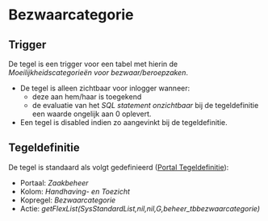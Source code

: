 # Bezwaarcategorie

## Trigger

De tegel is een trigger voor een tabel met hierin de _Moeilijkheidscategorieën voor bezwaar/beroepzaken_.

- De tegel is alleen zichtbaar voor inlogger wanneer:
  - deze aan hem/haar is toegekend
  - de evaluatie van het _SQL statement onzichtbaar_ bij de tegeldefinitie een waarde ongelijk aan 0 oplevert.
- Een tegel is disabled indien zo aangevinkt bij de tegeldefinitie.

## Tegeldefinitie

De tegel is standaard als volgt gedefinieerd ([Portal Tegeldefinitie](../../../../instellen_inrichten/portaldefinitie/portal_tegel.md)):

- Portaal: _Zaakbeheer_
- Kolom: _Handhaving- en Toezicht_
- Kopregel: _Bezwaarcategorie_
- Actie: _getFlexList(SysStandardList,nil,nil,G,beheer_tbbezwaarcategorie)_
